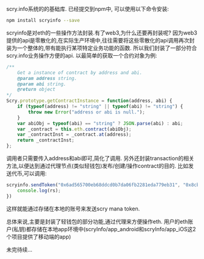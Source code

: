 scry.info系统的的基础库.
已经提交到npm中, 可以使用以下命令安装:
```bash
npm install scryinfo --save
```
scryinfo是对eth的一些操作方法封装.有了web3,为什么还要再封装呢?
因为web3提供的api是零散化的,在实际生产环境中,往往需要将这些零散化的api调用再次封装为一个整体的,带有能执行某项特定业务功能的函数.
所以我们封装了一部分符合scry.info业务操作方便的api. 以最简单的获取一个合约对象为例:
```javascript
/**
    Get a instance of contract by address and abi.
    @param address string.
    @param abi string.
    @return object
*/
Scry.prototype.getContractInstance = function(address, abi) {
    if (typeof(address) != "string" || typeof(abi) != "string") {
        throw new Error("address or abi is null.");
    }
    var abiObj = typeof(abi) == "string" ? JSON.parse(abi) : abi;
    var _contract = this.eth.contract(abiObj);
    var _contractInst = _contract.at(address);
    return _contractInst;
};
```
调用者只需要传入address和abi即可,简化了调用.
另外还封装transaction的相关方法,以便达到通过代理节点(类似轻钱包)发布/创建/操作contract的目的.
比如发送代币,可以调用:
```javascript
scryinfo.sendToken("0x6ad565700eb68ddcd0b7da06fb2281eda779eb31", "0x8cb754fff076f9b34a72782cee4192021c91f691", "password", 101, (rs)=>{
    console.log(rs);
})
```
这样就能通过存储在本地的账号来发送scry mana token.

总体来说,主要是封装了轻钱包的部分功能,通过代理来方便操作eth.
用户的eth账户(私钥)都存储在本地app环境中(scryInfo/app_android和scryInfo/app_iOS这2个项目提供了移动端的app)


未完待续...
